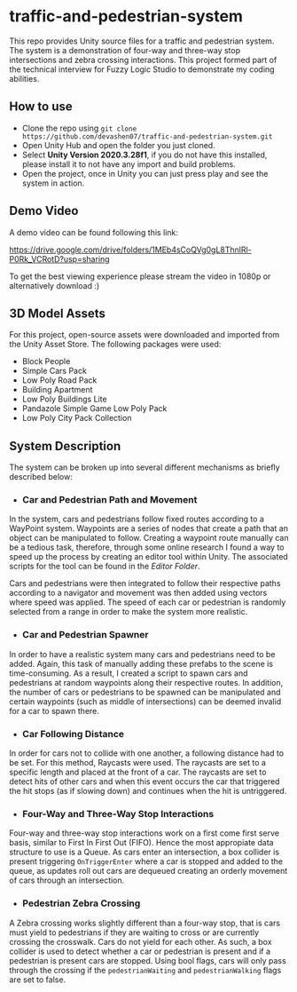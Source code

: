 # traffic-and-pedestrian-system

This repo provides Unity source files for a traffic and pedestrian system. The system is a demonstration of four-way and three-way stop intersections and zebra crossing interactions. This project formed part of the technical interview for Fuzzy Logic Studio to demonstrate my coding abilities. 

## How to use 

- Clone the repo using  ``` git clone https://github.com/devashen07/traffic-and-pedestrian-system.git ```
- Open Unity Hub and open the folder you just cloned. 
- Select **Unity Version 2020.3.28f1**, if you do not have this installed, please install it to not have any import and build problems. 
- Open the project, once in Unity you can just press play and see the system in action. 

## Demo Video

A demo video can be found following this link: 

https://drive.google.com/drive/folders/1MEb4sCoQVg0gL8ThnlRl-P0Rk_VCRotD?usp=sharing

To get the best viewing experience please stream the video in 1080p or alternatively download :)

## 3D Model Assets 

For this project, open-source assets were downloaded and imported from the Unity Asset Store. The following packages were used: 

- Block People
- Simple Cars Pack 
- Low Poly Road Pack
- Building Apartment 
- Low Poly Buildings Lite 
- Pandazole Simple Game Low Poly Pack 
- Low Poly City Pack Collection


## System Description 

The system can be broken up into several different mechanisms as briefly described below: 

- ### Car and Pedestrian Path and Movement 

In the system, cars and pedestrians follow fixed routes according to a WayPoint system. Waypoints are a series of nodes that create a path that an object can be manipulated to follow. Creating a waypoint route manually can be a tedious task, therefore, through some online research I found a way to speed up the process by creating an editor tool within Unity. The associated scripts for the tool can be found in the _Editor Folder_. 

Cars and pedestrians were then integrated to follow their respective paths according to a navigator and movement was then added using vectors where speed was applied. The speed of each car or pedestrian is randomly selected from a range in order to make the system more realistic. 

- ### Car and Pedestrian Spawner

In order to have a realistic system many cars and pedestrians need to be added. Again, this task of manually adding these prefabs to the scene is time-consuming. As a result, I created a script to spawn cars and pedestrians at random waypoints along their respective routes. In addition, the number of cars or pedestrians to be spawned can be manipulated and certain waypoints (such as middle of intersections) can be deemed invalid for a car to spawn there. 

- ### Car Following Distance 

In order for cars not to collide with one another, a following distance had to be set. For this method, Raycasts were used. The raycasts are set to a specific length and placed at the front of a car. The raycasts are set to detect hits of other cars and when this event occurs the car that triggered the hit stops (as if slowing down) and continues when the hit is untriggered. 

- ### Four-Way and Three-Way Stop Interactions 

Four-way and three-way stop interactions work on a first come first serve basis, similar to First In First Out (FIFO). Hence the most appropiate data structure to use is a Queue. As cars enter an intersection, a box collider is present triggering ```OnTriggerEnter``` where a car is stopped and added to the queue, as updates roll out cars are dequeued creating an orderly movement of cars through an intersection. 

- ### Pedestrian Zebra Crossing 

A Zebra crossing works slightly different than a four-way stop, that is cars must yield to pedestrians if they are waiting to cross or are currently crossing the crosswalk. Cars do not yield for each other. As such, a box collider is used to detect whether a car or pedestrian is present and if a pedestrian is present cars are stopped. Using bool flags, cars will only pass through the crossing if the ```pedestrianWaiting``` and ```pedestrianWalking``` flags are set to false. 
